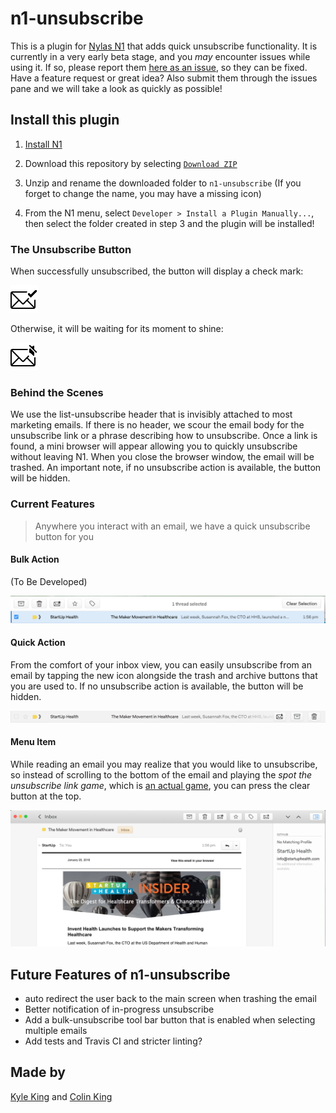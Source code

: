 # n1-unsubscribe
This is a plugin for [Nylas N1](https://www.nylas.com/n1) that adds quick unsubscribe functionality. It is currently in a very early beta stage, and you *may* encounter issues while using it. If so, please report them [here as an issue][issues], so they can be fixed. Have a feature request or great idea? Also submit them through the issues pane and we will take a look as quickly as possible!

## Install this plugin

1. [Install N1](https://www.nylas.com/n1)

2. Download this repository by selecting [`Download ZIP`](https://github.com/colinking/n1-unsubscribe/archive/master.zip)

3. Unzip and rename the downloaded folder to `n1-unsubscribe` (If you forget to change the name, you may have a missing icon)

3. From the N1 menu, select `Developer > Install a Plugin Manually...`, then select the folder created in step 3 and the plugin will be installed!

### The Unsubscribe Button

When successfully unsubscribed, the button will display a check mark:

![SuccessIcon](/assets/unsubscribe-success%402x.png)

Otherwise, it will be waiting for its moment to shine:

![NormalIcon](/assets/unsubscribe%402x.png)

### Behind the Scenes

We use the list-unsubscribe header that is invisibly attached to most marketing emails. If there is no header, we scour the email body for the unsubscribe link or a phrase describing how to unsubscribe. Once a link is found, a mini browser will appear allowing you to quickly unsubscribe without leaving N1. When you close the browser window, the email will be trashed. An important note, if no unsubscribe action is available, the button will be hidden.

### Current Features

> Anywhere you interact with an email, we have a quick unsubscribe button for you

#### Bulk Action

(To Be Developed)

![BulkAction](README/BulkAction.png)

#### Quick Action

From the comfort of your inbox view, you can easily unsubscribe from an email by tapping the new icon alongside the trash and archive buttons that you are used to. If no unsubscribe action is available, the button will be hidden.

![QuickAction](README/QuickAction.png)

#### Menu Item

While reading an email you may realize that you would like to unsubscribe, so instead of scrolling to the bottom of the email and playing the *spot the unsubscribe link game*, which is [an actual game](http://spottheunsubscribe.tumblr.com/), you can press the clear button at the top.

![MenuItem](README/MenuItem.png)

## Future Features of n1-unsubscribe 
- auto redirect the user back to the main screen when trashing the email
- Better notification of in-progress unsubscribe
- Add a bulk-unsubscribe tool bar button that is enabled when selecting multiple emails
- Add tests and Travis CI and stricter linting?

## Made by
[Kyle King](http://kyleking.me) and [Colin King](http://colinking.co)

[issues]: https://github.com/colinking/n1-unsubscribe/issues